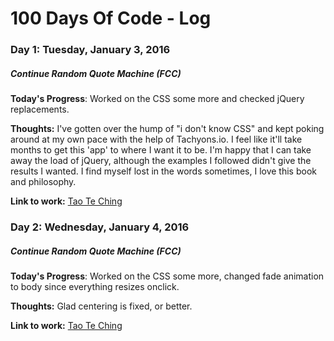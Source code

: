 # 100 Days Of Code - Log

### Day 1: Tuesday, January 3, 2016
##### Continue Random Quote Machine (FCC)

**Today's Progress**: Worked on the CSS some more and checked jQuery replacements.

**Thoughts:** I've gotten over the hump of "i don't know CSS" and kept poking around at my own pace with the help of Tachyons.io. I feel like it'll take months to get this 'app' to where I want it to be. I'm happy that I can take away the load of jQuery, although the examples I followed didn't give the results I wanted. I find myself lost in the words sometimes, I love this book and philosophy.

**Link to work:** [Tao Te Ching](https://github.com/carlosvigil/fcc-projects/commit/02d647c996b0869cca66655fea7e3d3e8b26d198)

### Day 2: Wednesday, January 4, 2016
##### Continue Random Quote Machine (FCC)

**Today's Progress**: Worked on the CSS some more, changed fade animation to body since everything resizes onclick.

**Thoughts:** Glad centering is fixed, or better.

**Link to work:** [Tao Te Ching](https://github.com/carlosvigil/fcc-projects/commit/57f677de4e83fb866c590895c6dceff73139e438)
